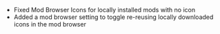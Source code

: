 - Fixed Mod Browser Icons for locally installed mods with no icon
- Added a mod browser setting to toggle re-reusing locally downloaded icons in the mod browser